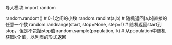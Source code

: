 
导入模块
import random

random.random()         # 0-1之间的小数
random.randint(a,b)     # 随机返回[a,b]直接的任意一个数
random.randrange(start, stop=None, step=1)      # 随机返回start到stop，但是不包括stop值
random.sample(population, k)        # 从population中随机获取k个值，以列表的形式返回